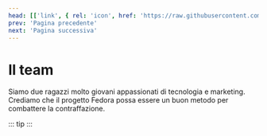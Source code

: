 ```yaml
---
head: [['link', { rel: 'icon', href: 'https://raw.githubusercontent.com/FedoraOrg/Fedora/main/resources/favicon.ico' }]]
prev: 'Pagina precedente'
next: 'Pagina successiva'
---
```


<script setup>
import { VPTeamMembers } from 'vitepress/theme'

const members = [
  {
    avatar: 'https://i.imgur.com/rKRmZQM.png',
    name: 'Simone Gandini',
    title: 'Marketing & design manager',
    links: [
      { icon: 'github', link: 'https://github.com/ArialTNR' },
	  { icon: 'twitter', link: 'https://twitter.com/sonovain' }
    ]
  },
  {
    avatar: 'https://i.imgur.com/KhvSjGf.png',
    name: 'Remigio Piovani',
    title: 'Chief Technology Officer',
    links: [
      { icon: 'github', link: 'https://github.com/Remigio07' },
	  { icon: 'discord', link: 'https://discord.gg/eSnAPhvMTG' }
    ]
  }
]
</script>

# Il team
Siamo due ragazzi molto giovani appassionati di tecnologia e marketing.
Crediamo che il progetto Fedora possa essere un buon metodo per combattere la contraffazione.

<VPTeamMembers size="small" :members="members" />

::: tip <CustomFooter/>
:::

